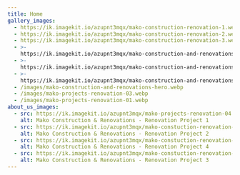 ```yaml
---
title: Home
gallery_images:
  - https://ik.imagekit.io/azupnt3mqx/mako-construction-renovation-1.webp
  - https://ik.imagekit.io/azupnt3mqx/mako-construction-renovation-2.webp
  - https://ik.imagekit.io/azupnt3mqx/mako-construction-renovation-3.webp
  - >-
    https://ik.imagekit.io/azupnt3mqx/mako-construction-and-renovations-gallery-5.webp
  - >-
    https://ik.imagekit.io/azupnt3mqx/mako-construction-and-renovations-gallery-6.webp
  - >-
    https://ik.imagekit.io/azupnt3mqx/mako-construction-and-renovations-gallery-7.webp
  - /images/mako-construction-and-renovations-hero.webp
  - /images/mako-projects-renovation-03.webp
  - /images/mako-projects-renovation-01.webp
about_us_images:
  - src: https://ik.imagekit.io/azupnt3mqx/mako-projects-renovation-04.webp
    alt: Mako Construction & Renovations - Renovation Project 1
  - src: https://ik.imagekit.io/azupnt3mqx/mako-constuction-renovation-8.jpg
    alt: Mako Construction & Renovations - Renovation Project 2
  - src: https://ik.imagekit.io/azupnt3mqx/mako-constuction-renovation-7.jpg
    alt: Mako Construction & Renovations - Renovation Project 4
  - src: https://ik.imagekit.io/azupnt3mqx/mako-constuction-renovation-6.jpg
    alt: Mako Construction & Renovations - Renovation Project 3
---
```


